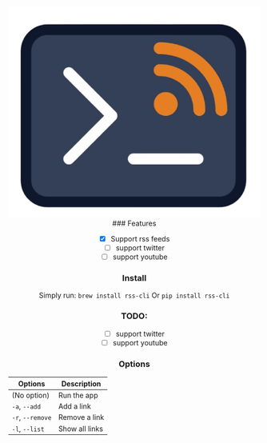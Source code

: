 <div align=center >
<img src=readme/rss-cli_logo.png>
### Features

- [x] Support rss feeds
- [ ] support twitter
- [ ] support youtube

### Install

Simply run:
`brew install rss-cli`
Or
`pip install rss-cli`

### TODO:

- [ ] support twitter
- [ ] support youtube

### Options

| Options          | Description    |
| ---------------- | -------------- |
| (No option)      | Run the app    |
| `-a`, `--add`    | Add a link     |
| `-r`, `--remove` | Remove a link  |
| `-l`, `--list`   | Show all links |

</div>

